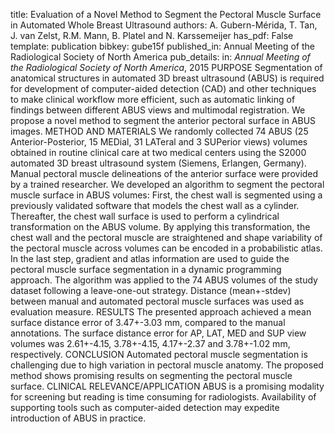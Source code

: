 title: Evaluation of a Novel Method to Segment the Pectoral Muscle Surface in Automated Whole Breast Ultrasound
authors: A. Gubern-Mérida, T. Tan, J. van Zelst, R.M. Mann, B. Platel and N. Karssemeijer
has_pdf: False
template: publication
bibkey: gube15f
published_in: Annual Meeting of the Radiological Society of North America
pub_details: in: <i>Annual Meeting of the Radiological Society of North America</i>, 2015
PURPOSE Segmentation of anatomical structures in automated 3D breast ultrasound (ABUS) is required for development of computer-aided detection (CAD) and other techniques to make clinical workflow more efficient, such as automatic linking of findings between different ABUS views and multimodal registration. We propose a novel method to segment the anterior pectoral surface in ABUS images. METHOD AND MATERIALS We randomly collected 74 ABUS (25 Anterior-Posterior, 15 MEDial, 31 LATeral and 3 SUPerior views) volumes obtained in routine clinical care at two medical centers using the S2000 automated 3D breast ultrasound system (Siemens, Erlangen, Germany). Manual pectoral muscle delineations of the anterior surface were provided by a trained researcher. We developed an algorithm to segment the pectoral muscle surface in ABUS volumes: First, the chest wall is segmented using a previously validated software that models the chest wall as a cylinder. Thereafter, the chest wall surface is used to perform a cylindrical transformation on the ABUS volume. By applying this transformation, the chest wall and the pectoral muscle are straightened and shape variability of the pectoral muscle across volumes can be encoded in a probabilistic atlas. In the last step, gradient and atlas information are used to guide the pectoral muscle surface segmentation in a dynamic programming approach. The algorithm was applied to the 74 ABUS volumes of the study dataset following a leave-one-out strategy. Distance (mean+-stdev) between manual and automated pectoral muscle surfaces was used as evaluation measure. RESULTS The presented approach achieved a mean surface distance error of 3.47+-3.03 mm, compared to the manual annotations. The surface distance error for AP, LAT, MED and SUP view volumes was 2.61+-4.15, 3.78+-4.15, 4.17+-2.37 and 3.78+-1.02 mm, respectively. CONCLUSION Automated pectoral muscle segmentation is challenging due to high variation in pectoral muscle anatomy. The proposed method shows promising results on segmenting the pectoral muscle surface. CLINICAL RELEVANCE/APPLICATION ABUS is a promising modality for screening but reading is time consuming for radiologists. Availability of supporting tools such as computer-aided detection may expedite introduction of ABUS in practice.


